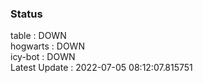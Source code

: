 ### Status


table : DOWN  
hogwarts : DOWN  
icy-bot : DOWN  
Latest Update : 2022-07-05 08:12:07.815751
